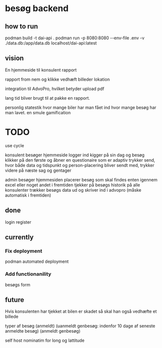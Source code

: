 # besøg backend

## how to run

podman build -t dai-api .
podman run -p 8080:8080 --env-file .env -v ./data.db:/app/data.db localhost/dai-api:latest

## vision

En hjemmeside til konsulent rapport

rapport from nem og klikke
vedhæft billeder
lokation

integration til AdvoPro, hvilket betyder upload pdf

lang tid bliver brugt til at pakke en rapport.

personlig statestik
hvor mange biler har man fået ind
hvor mange besøg har man lavet.
en smule gamification

# TODO

use cycle

konsulent besøger hjemmeside
logger ind
kigger på sin dag og besøg
klikker på den første og åbner en questionaire som er adaptiv
trykker send, hvor både data og tidspunkt og person-placering bliver sendt med,
trykker videre på næste sag og gentager

admin besøger hjemmesiden
placerer besøg som skal findes enten igennem excel eller noget andet i fremtiden
tjekker på besøgs historik på alle konsulenter
trækker besøgs data ud og skriver ind i advopro (måske automatisk i fremtiden)

## done

login
register

## currently

### Fix deployment

podman
automated deployment

### Add functionanility

besøgs form

## future

Hvis konsulenten har tjekket at bilen er skadet så skal han også vedhæfte et billede

typer af besøg (anmeldt) (uanmeldt genbesøg: indenfor 10 dage af seneste anmeldte besøg) (anmeldt genbesøg)

self host nominatim for long og lattitude
